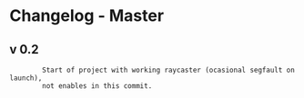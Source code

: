 # Changelog - Master

## v 0.2

			Start of project with working raycaster (ocasional segfault on launch),
			not enables in this commit.